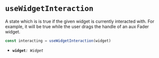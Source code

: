 # `useWidgetInteraction`

A state which is is true if the given widget is currently
interacted with. For example, it will be true while the user drags the handle
of an aux Fader widget.

```ts
const interacting = useWidgetInteraction(widget)
```

- **`widget`**_`: Widget`_
